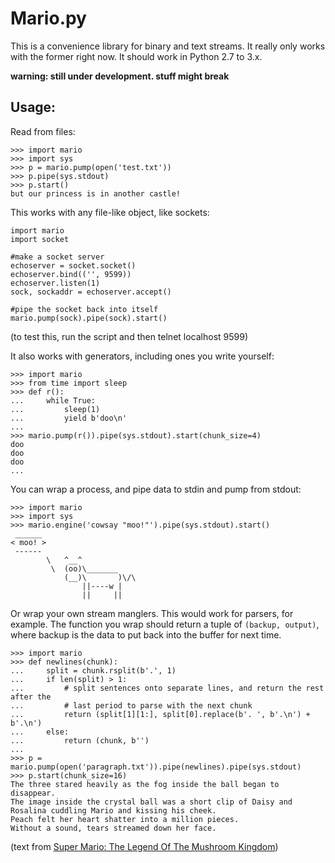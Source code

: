 
Mario.py
========

This is a convenience library for binary and text streams. It really only works with the former right now. It should work in Python 2.7 to 3.x.

**warning: still under development. stuff might break**

Usage:
-----------

Read from files:

	>>> import mario
	>>> import sys
	>>> p = mario.pump(open('test.txt'))
	>>> p.pipe(sys.stdout)
	>>> p.start()
	but our princess is in another castle!

This works with any file-like object, like sockets:

	import mario
	import socket
	
	#make a socket server
	echoserver = socket.socket()
	echoserver.bind(('', 9599))
	echoserver.listen(1)
	sock, sockaddr = echoserver.accept()

	#pipe the socket back into itself	
	mario.pump(sock).pipe(sock).start()

(to test this, run the script and then telnet localhost 9599)

It also works with generators, including ones you write yourself:

	>>> import mario
	>>> from time import sleep
	>>> def r():
	...		while True:
	...			sleep(1)
	...			yield b'doo\n'
	... 
	>>> mario.pump(r()).pipe(sys.stdout).start(chunk_size=4)
	doo
	doo
	doo
	...

You can wrap a process, and pipe data to stdin and pump from stdout:

	>>> import mario
	>>> import sys
	>>> mario.engine('cowsay "moo!"').pipe(sys.stdout).start()
	 ______
	< moo! >
	 ------
			\   ^__^
			 \  (oo)\_______
				(__)\       )\/\
					||----w |
					||     ||

Or wrap your own stream manglers. This would work for parsers, for example. The function you wrap should return a tuple of ``(backup, output)``, where backup is the data to put back into the buffer for next time.

	>>> import mario
	>>> def newlines(chunk):
	...		split = chunk.rsplit(b'.', 1)
	...		if len(split) > 1:
	...			# split sentences onto separate lines, and return the rest after the 
	...			# last period to parse with the next chunk
	...			return (split[1][1:], split[0].replace(b'. ', b'.\n') + b'.\n')
	... 	else:
	...			return (chunk, b'')
	...
	>>> p = mario.pump(open('paragraph.txt')).pipe(newlines).pipe(sys.stdout)
	>>> p.start(chunk_size=16)
	The three stared heavily as the fog inside the ball began to disappear.	
	The image inside the crystal ball was a short clip of Daisy and Rosalina cuddling Mario and kissing his cheek.
	Peach felt her heart shatter into a million pieces.
	Without a sound, tears streamed down her face.

(text from [Super Mario: The Legend Of The Mushroom Kingdom](http://www.fanfiction.net/s/7866928/1/Super_Mario_The_Legend_Of_The_Mushroom_Kingdom))

